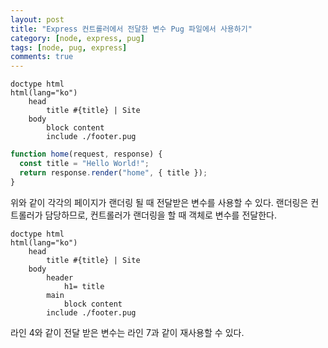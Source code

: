 ```yaml
---
layout: post
title: "Express 컨트롤러에서 전달한 변수 Pug 파일에서 사용하기"
category: [node, express, pug]
tags: [node, pug, express]
comments: true
---
```


```pug
doctype html
html(lang="ko")
    head
        title #{title} | Site
    body
        block content
        include ./footer.pug
```

```javascript
function home(request, response) {
  const title = "Hello World!";
  return response.render("home", { title });
}
```

위와 같이 각각의 페이지가 랜더링 될 때 전달받은 변수를 사용할 수 있다. 랜더링은 컨트롤러가 담당하므로, 컨트롤러가 랜더링을 할 때 객체로 변수를 전달한다.

```pug
doctype html
html(lang="ko")
    head
        title #{title} | Site
    body
        header
            h1= title
        main
            block content
        include ./footer.pug
```

라인 4와 같이 전달 받은 변수는 라인 7과 같이 재사용할 수 있다.
